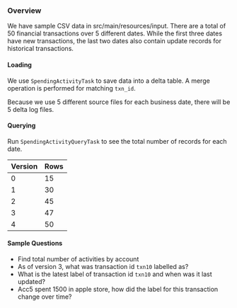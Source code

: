 ### Overview
We have sample CSV data in src/main/resources/input. There are a total of 50 financial transactions over 5 different dates.
While the first three dates have new transactions, the last two dates also contain update records for historical transactions.

#### Loading
We use ```SpendingActivityTask``` to save data into a delta table.  A merge operation is performed for matching ```txn_id```.

Because we use 5 different source files for each business date, there will be 5 delta log files.

#### Querying
Run ```SpendingActivityQueryTask``` to see the total number of records for each date.

|Version|Rows|
|---|---|
|0|15|
|1|30|
|2|45|
|3|47|
|4|50|

#### Sample Questions
- Find total number of activities by account
- As of version 3, what was transaction id ```txn10``` labelled as?
- What is the latest label of transaction id ```txn10``` and when was it last updated?
- Acc5 spent 1500 in apple store, how did the label for this transaction change over time?







